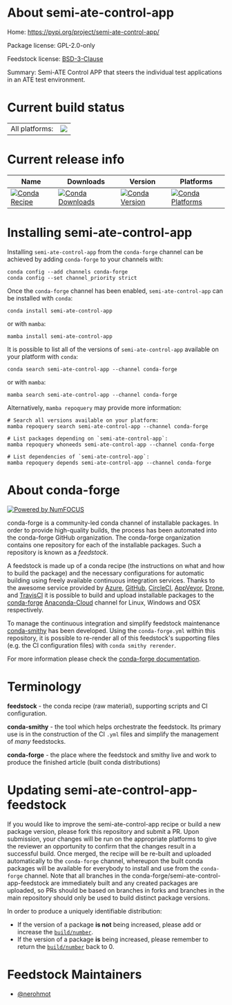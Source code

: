 About semi-ate-control-app
==========================

Home: https://pypi.org/project/semi-ate-control-app/

Package license: GPL-2.0-only

Feedstock license: [BSD-3-Clause](https://github.com/conda-forge/semi-ate-control-app-feedstock/blob/main/LICENSE.txt)

Summary: Semi-ATE Control APP that steers the individual test applications in an ATE test environment.

Current build status
====================


<table><tr><td>All platforms:</td>
    <td>
      <a href="https://dev.azure.com/conda-forge/feedstock-builds/_build/latest?definitionId=16129&branchName=main">
        <img src="https://dev.azure.com/conda-forge/feedstock-builds/_apis/build/status/semi-ate-control-app-feedstock?branchName=main">
      </a>
    </td>
  </tr>
</table>

Current release info
====================

| Name | Downloads | Version | Platforms |
| --- | --- | --- | --- |
| [![Conda Recipe](https://img.shields.io/badge/recipe-semi--ate--control--app-green.svg)](https://anaconda.org/conda-forge/semi-ate-control-app) | [![Conda Downloads](https://img.shields.io/conda/dn/conda-forge/semi-ate-control-app.svg)](https://anaconda.org/conda-forge/semi-ate-control-app) | [![Conda Version](https://img.shields.io/conda/vn/conda-forge/semi-ate-control-app.svg)](https://anaconda.org/conda-forge/semi-ate-control-app) | [![Conda Platforms](https://img.shields.io/conda/pn/conda-forge/semi-ate-control-app.svg)](https://anaconda.org/conda-forge/semi-ate-control-app) |

Installing semi-ate-control-app
===============================

Installing `semi-ate-control-app` from the `conda-forge` channel can be achieved by adding `conda-forge` to your channels with:

```
conda config --add channels conda-forge
conda config --set channel_priority strict
```

Once the `conda-forge` channel has been enabled, `semi-ate-control-app` can be installed with `conda`:

```
conda install semi-ate-control-app
```

or with `mamba`:

```
mamba install semi-ate-control-app
```

It is possible to list all of the versions of `semi-ate-control-app` available on your platform with `conda`:

```
conda search semi-ate-control-app --channel conda-forge
```

or with `mamba`:

```
mamba search semi-ate-control-app --channel conda-forge
```

Alternatively, `mamba repoquery` may provide more information:

```
# Search all versions available on your platform:
mamba repoquery search semi-ate-control-app --channel conda-forge

# List packages depending on `semi-ate-control-app`:
mamba repoquery whoneeds semi-ate-control-app --channel conda-forge

# List dependencies of `semi-ate-control-app`:
mamba repoquery depends semi-ate-control-app --channel conda-forge
```


About conda-forge
=================

[![Powered by
NumFOCUS](https://img.shields.io/badge/powered%20by-NumFOCUS-orange.svg?style=flat&colorA=E1523D&colorB=007D8A)](https://numfocus.org)

conda-forge is a community-led conda channel of installable packages.
In order to provide high-quality builds, the process has been automated into the
conda-forge GitHub organization. The conda-forge organization contains one repository
for each of the installable packages. Such a repository is known as a *feedstock*.

A feedstock is made up of a conda recipe (the instructions on what and how to build
the package) and the necessary configurations for automatic building using freely
available continuous integration services. Thanks to the awesome service provided by
[Azure](https://azure.microsoft.com/en-us/services/devops/), [GitHub](https://github.com/),
[CircleCI](https://circleci.com/), [AppVeyor](https://www.appveyor.com/),
[Drone](https://cloud.drone.io/welcome), and [TravisCI](https://travis-ci.com/)
it is possible to build and upload installable packages to the
[conda-forge](https://anaconda.org/conda-forge) [Anaconda-Cloud](https://anaconda.org/)
channel for Linux, Windows and OSX respectively.

To manage the continuous integration and simplify feedstock maintenance
[conda-smithy](https://github.com/conda-forge/conda-smithy) has been developed.
Using the ``conda-forge.yml`` within this repository, it is possible to re-render all of
this feedstock's supporting files (e.g. the CI configuration files) with ``conda smithy rerender``.

For more information please check the [conda-forge documentation](https://conda-forge.org/docs/).

Terminology
===========

**feedstock** - the conda recipe (raw material), supporting scripts and CI configuration.

**conda-smithy** - the tool which helps orchestrate the feedstock.
                   Its primary use is in the construction of the CI ``.yml`` files
                   and simplify the management of *many* feedstocks.

**conda-forge** - the place where the feedstock and smithy live and work to
                  produce the finished article (built conda distributions)


Updating semi-ate-control-app-feedstock
=======================================

If you would like to improve the semi-ate-control-app recipe or build a new
package version, please fork this repository and submit a PR. Upon submission,
your changes will be run on the appropriate platforms to give the reviewer an
opportunity to confirm that the changes result in a successful build. Once
merged, the recipe will be re-built and uploaded automatically to the
`conda-forge` channel, whereupon the built conda packages will be available for
everybody to install and use from the `conda-forge` channel.
Note that all branches in the conda-forge/semi-ate-control-app-feedstock are
immediately built and any created packages are uploaded, so PRs should be based
on branches in forks and branches in the main repository should only be used to
build distinct package versions.

In order to produce a uniquely identifiable distribution:
 * If the version of a package **is not** being increased, please add or increase
   the [``build/number``](https://docs.conda.io/projects/conda-build/en/latest/resources/define-metadata.html#build-number-and-string).
 * If the version of a package **is** being increased, please remember to return
   the [``build/number``](https://docs.conda.io/projects/conda-build/en/latest/resources/define-metadata.html#build-number-and-string)
   back to 0.

Feedstock Maintainers
=====================

* [@nerohmot](https://github.com/nerohmot/)

